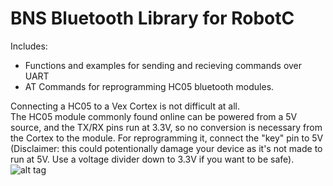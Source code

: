 # BNS Bluetooth Library for RobotC

Includes:
  * Functions and examples for sending and recieving commands over UART
  * AT Commands for reprogramming HC05 bluetooth modules.  
  
Connecting a HC05 to a Vex Cortex is not difficult at all.  
The HC05 module commonly found online can be powered from a 5V source, and the TX/RX pins run at 3.3V, so no conversion is necessary from the Cortex to the module.
For reprogramming it, connect the "key" pin to 5V (Disclaimer: this could potentionally damage your device as it's not made to run at 5V.  Use a voltage divider  down to 3.3V if you want to be safe). 
![alt tag](https://www.dropbox.com/s/ryusugr0e0x9gz4/IMG_3978.JPG?dl=0)
